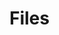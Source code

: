 # Files

<lively-import src="_navigation.html"></lively-import>

<style>
  lively-script {
    display: inline-block
  }
</style>

<script>
  import FileCache from "src/client/fileindex.js"
</script>

<script>
  (async (container) => {
    var button = document.createElement("button");
    button.addEventListener("click", async () => {
      await FileCache.current().addDirectory(lively4url + "/src/client/", 5)
      await FileCache.current().addDirectory(lively4url + "/templates/", 5)
      await FileCache.current().addDirectory(lively4url + "/src/components/", 5)
      await FileCache.current().addDirectory(lively4url + "/src/parts/", 5)
      await FileCache.current().addDirectory(lively4url + "/doc/", 5)    
      await FileCache.current().addDirectory(lively4url + "/demos/", 5)    
      await FileCache.current().addDirectory(lively4url + "/test/", 5)    

      // FileCache.current().addDirectory("https://lively4/thesis/notes", 5)
      // FileCache.current().addDirectory("https://lively4/Notes", 5)
      // FileCache.current().addDirectory("https://lively4/thesis/WriteFirst", 5)
    });
    button.innerHTML = "update file cache";
    return button;
  })(this.parentElement)
</script>


<script>
  (async (container) => {
    var button = document.createElement("button");
    button.addEventListener("click", async () => {
      await FileCache.current().update()
      lively.show("finished analysis")
    });
    button.innerHTML = "analyse";
    return button;
  })(this.parentElement)
</script>


<script>
  var markdown = lively.query(this, "lively-markdown");
  (async (container) => {
    var button = document.createElement("button");

    button.addEventListener("click", () => {
      var table = markdown.get("#table").get("lively-table")
      debugger
      if (table) {
        table.setFromJSO(table.asJSO().sortBy(ea => Number(ea.versions)).reverse())
      }      
    });
    button.innerHTML = "sortx";
    return button;
  })(this.parentElement)
</script>


<script>
  var container = lively.query(this, "lively-container");
  (async () => {
    var table = await lively.create("lively-table", this)
    var files = (await FileCache.current().db.files.toArray());
    
    var button = document.createElement("button");

    button.addEventListener("click", () => {
      
      if (table) {
        table.setFromJSO(table.asJSO().sortBy(ea => Number(ea.versions)).reverse())
      }      
    });
    button.innerHTML = "sort";
    
    table.setFromJSO(
      files
        .filter(ea => ea.url.match(lively4url)) // only show local files...
        .map(ea => {
          return {
            file: ea.url.replace(lively4url, "") + '</a> ', 
            size: ea.size,
            versions: ea.versions && ea.versions.length,
            title: ea.title && ea.title.slice(0,100).replace(/</g,"&gt;"),
            tags: ea.tags && ea.tags.sort(), // Array.from(new Set(ea.tags))

          }
          // li.querySelector("a").onclick = (evt) => {
          //   container.followPath(ea.url)
          //   evt.preventDefault()
          // }
      }))
    var div = document.createElement("div")
    div.appendChild(button)
    div.appendChild(table)
    return div
  })()
</script>
